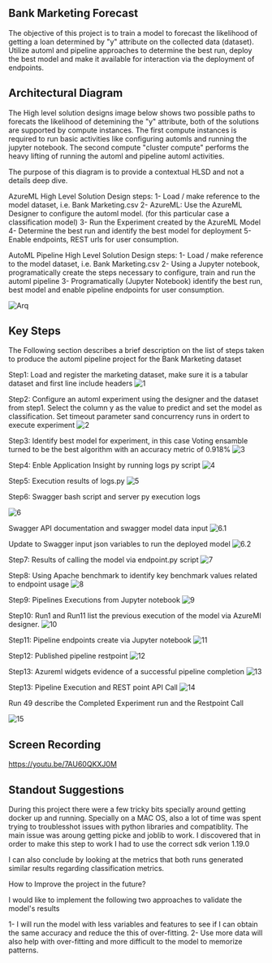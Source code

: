 

## Bank Marketing Forecast

The objective of this project is to train a model to forecast the likelihood of getting a loan determined by "y" attribute on the collected data (dataset). Utilize 
automl and pipeline approaches to determine the best run, deploy the best model and make it available for interaction via the deployment of endpoints.

## Architectural Diagram
The High level solution designs image below shows two possible paths to forecats the likelihood of detemining the "y" attribute, both of the solutions are supported by compute instances. The first compute instances is required to run basic activities like configuring automls and running the jupyter notebook. The second compute "cluster compute" performs the heavy lifting of running the automl and pipeline automl activities.

The purpose of this diagram is to provide a contextual HLSD and not a details deep dive.

AzureML High Level Solution Design steps:
1- Load / make reference to the model dataset, i.e. Bank Marketing.csv
2- AzureML: Use the AzureML Designer to configure the automl model. (for this particular case a classification model)
3- Run the Experiment created by the AzureML Model
4- Determine the best run and identify the best model for deployment
5- Enable endpoints, REST urls for user consumption.

AutoML Pipeline High Level Solution Design steps:
1- Load / make reference to the model dataset, i.e. Bank Marketing.csv
2- Using a Jupyter notebook, programatically create the steps necessary to configure, train and run the automl pipeline
3- Programatically (Jupyter Notebook) identify the best run, best model and enable pipeline endpoints for user consumption.

![Arq](https://github.com/auravila/DataScience-Project2/blob/master/Screenshots/ArchitectureDiagram.jpeg)

## Key Steps
The Following section describes a brief description on the list of steps taken to produce the automl pipeline project for the Bank Marketing dataset

Step1:
Load and register the marketing dataset, make sure it is a tabular dataset and first line include headers
![1](https://github.com/auravila/DataScience-Project2/blob/master/Screenshots/1-RegisteredDataset.png)

Step2:
Configure an automl experiment using the designer and the dataset from step1. Select the column y as the value to predict and set the model as classification.
Set timeout parameter sand concurrency runs in ordert to execute experiment
![2](https://github.com/auravila/DataScience-Project2/blob/master/Screenshots/2-ExperimentCompleted.jpeg)

Step3:
Identify best model for experiment, in this case Voting ensamble turned to be the best algorithm with an accuracy metric of 0.918%
![3](https://github.com/auravila/DataScience-Project2/blob/master/Screenshots/3-BestModel.jpeg)

Step4:
Enble Application Insight by running logs py script
![4](https://github.com/auravila/DataScience-Project2/blob/master/Screenshots/4-InsightsEnabled.jpeg)

Step5:
Execution results of logs.py
![5](https://github.com/auravila/DataScience-Project2/blob/master/Screenshots/5-logs_py.jpeg)

Step6:
Swagger bash script and server py execution logs

![6](https://github.com/auravila/DataScience-Project2/blob/master/Screenshots/6.1-Swaggerandserverpyrun.jpeg)

Swagger API documentation and swagger model data input
![6.1](https://github.com/auravila/DataScience-Project2/blob/master/Screenshots/6.2-SwaggerAPI.jpeg)

Update to Swagger input json variables to run the deployed model
![6.2](https://github.com/auravila/DataScience-Project2/blob/master/Screenshots/6.3-SwaggerAPI2.jpeg)

Step7:
Results of calling the model via endpoint.py script
![7](https://github.com/auravila/DataScience-Project2/blob/master/Screenshots/7-Endpoint_py.jpeg)

Step8:
Using Apache benchmark to identify key benchmark values related to endpoint usage
![8](https://github.com/auravila/DataScience-Project2/blob/master/Screenshots/8-Benchmark.jpeg)

Step9:
Pipelines Executions from Jupyter notebook
![9](https://github.com/auravila/DataScience-Project2/blob/master/Screenshots/9-PipelinesCreatedandExecuted.jpeg)

Step10:
Run1 and Run11 list the previous execution of the model via AzureMl designer.
![10](https://github.com/auravila/DataScience-Project2/blob/master/Screenshots/11-BankDSAzureMLRun.jpeg)

Step11:
Pipeline endpoints create via Jupyter notebook
![11](https://github.com/auravila/DataScience-Project2/blob/master/Screenshots/12-PipelineSectionShowingEndpoints.jpeg)

Step12:
Published pipeline restpoint
![12](https://github.com/auravila/DataScience-Project2/blob/master/Screenshots/13-PublishedPipelineoverview.jpeg)

Step13:
Azureml widgets evidence of a successful pipeline completion
![13](https://github.com/auravila/DataScience-Project2/blob/master/Screenshots/14-WidgetsSteprun.jpeg)

Step13:
Pipeline Execution and REST point API Call
![14](https://github.com/auravila/DataScience-Project2/blob/master/Screenshots/15-PipelineExecution.jpeg)

Run 49 describe the Completed Experiment run and the Restpoint Call

![15](https://github.com/auravila/DataScience-Project2/blob/master/Screenshots/16-RestpointCall.jpeg)

## Screen Recording
https://youtu.be/7AU60QKXJ0M

## Standout Suggestions
During this project there were a few tricky bits specially around getting docker up and running. Specially on a MAC OS, also a lot of time was spent trying to troublesshot issues with python libraries and compatiblity. The main issue was aroung getting picke and joblib to work. I discovered that in order to make this step to work I had to use the correct sdk verion 1.19.0

I can also conclude by looking at the metrics that both runs generated similar results regarding classification metrics.

How to Improve the project in the future?

I would like to implement the following two approaches to validate the model's results

1- I will run the model with less variables and features to see if I can obtain the same accuracy and reduce the this of over-fitting.
2- Use more data will also help with over-fitting and more difficult to the model to memorize patterns.
